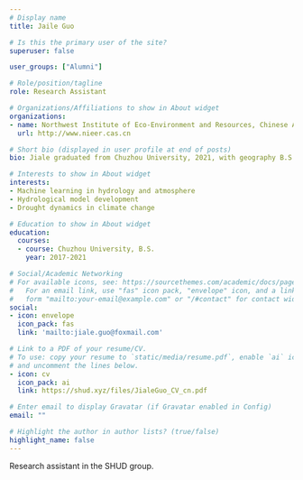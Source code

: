 ```yaml
---
# Display name
title: Jaile Guo

# Is this the primary user of the site?
superuser: false

user_groups: ["Alumni"]

# Role/position/tagline
role: Research Assistant

# Organizations/Affiliations to show in About widget
organizations:
- name: Northwest Institute of Eco-Environment and Resources, Chinese Academy of Sciences
  url: http://www.nieer.cas.cn

# Short bio (displayed in user profile at end of posts)
bio: Jiale graduated from Chuzhou University, 2021, with geography B.S. degree.

# Interests to show in About widget
interests:
- Machine learning in hydrology and atmosphere
- Hydrological model development
- Drought dynamics in climate change

# Education to show in About widget
education:
  courses:
  - course: Chuzhou University, B.S.
    year: 2017-2021

# Social/Academic Networking
# For available icons, see: https://sourcethemes.com/academic/docs/page-builder/#icons
#   For an email link, use "fas" icon pack, "envelope" icon, and a link in the
#   form "mailto:your-email@example.com" or "/#contact" for contact widget.
social:
- icon: envelope
  icon_pack: fas
  link: 'mailto:jiale.guo@foxmail.com'

# Link to a PDF of your resume/CV.
# To use: copy your resume to `static/media/resume.pdf`, enable `ai` icons in `params.toml`,
# and uncomment the lines below.
- icon: cv
  icon_pack: ai
  link: https://shud.xyz/files/JialeGuo_CV_cn.pdf

# Enter email to display Gravatar (if Gravatar enabled in Config)
email: ""

# Highlight the author in author lists? (true/false)
highlight_name: false
---
```


Research assistant in the SHUD group.
